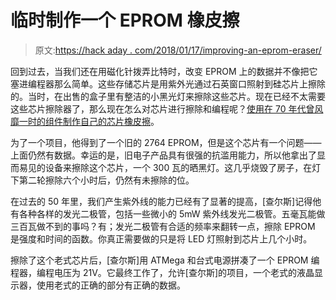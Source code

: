 # 临时制作一个 EPROM 橡皮擦

> 原文:[https://hack aday . com/2018/01/17/improving-an-eprom-eraser/](https://hackaday.com/2018/01/17/improvising-an-eprom-eraser/)

回到过去，当我们还在用磁化针拨弄比特时，改变 EPROM 上的数据并不像把它塞进编程器那么简单。这些存储芯片是用紫外光通过石英窗口照射到硅芯片上擦除的。当时，在出售的盒子里有整洁的小黑光灯来擦除这些芯片。现在已经不太需要这些芯片擦除器了，那么现在怎么对芯片进行擦除和编程呢？[使用在 70 年代曾风靡一时的组件制作自己的芯片橡皮擦](https://charlesouweland.wordpress.com/2017/12/28/improvising-an-eprom-programmer/)。

为了一个项目，他得到了一个旧的 2764 EPROM，但是这个芯片有一个问题——上面仍然有数据。幸运的是，旧电子产品具有很强的抗滥用能力，所以他拿出了显而易见的设备来擦除这个芯片，一个 300 瓦的晒黑灯。这几乎烧毁了房子，在灯下第二轮擦除六个小时后，仍然有未擦除的位。

在过去的 50 年里，我们产生紫外线的能力已经有了显著的提高，[查尔斯]记得他有各种各样的发光二极管，包括一些微小的 5mW 紫外线发光二极管。五毫瓦能做三百瓦做不到的事吗？有；发光二极管有合适的频率来翻转一点，擦除 EPROM 是强度和时间的函数。你真正需要做的只是将 LED 灯照射到芯片上几个小时。

擦除了这个老式芯片后，[查尔斯]用 ATMega 和台式电源拼凑了一个 EPROM 编程器，编程电压为 21V。它最终工作了，允许[查尔斯]的项目，一个老式的液晶显示器，使用老式的正确的部分有正确的数据。